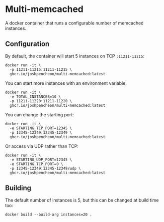 # Multi-memcached

A docker container that runs a configurable number of memcached instances.

## Configuration

By default, the container will start 5 instances on TCP `:11211-11215`:

```
docker run -it \
  -p 11211-11215:11211-11215 \
  ghcr.io/joshpencheon/multi-memcached:latest
```

You can start more instances with an environment variable:

```
docker run -it \
  -e TOTAL_INSTANCES=10 \
  -p 11211-11220:11211-11220 \
  ghcr.io/joshpencheon/multi-memcached:latest
```

You can change the starting port:

```
docker run -it \
  -e STARTING_TCP_PORT=12345 \
  -p 12345-12349:12345-12349 \
  ghcr.io/joshpencheon/multi-memcached:latest
```

Or access via UDP rather than TCP:

```
docker run -it \
  -e STARTING_UDP_PORT=12345 \
  -e STARTING_TCP_PORT=0 \
  -p 12345-12349:12345-12349/udp \
  ghcr.io/joshpencheon/multi-memcached:latest
```

## Building

The default number of instances is 5, but this can be changed at build time too:

```
docker build --build-arg instances=20 .
```
